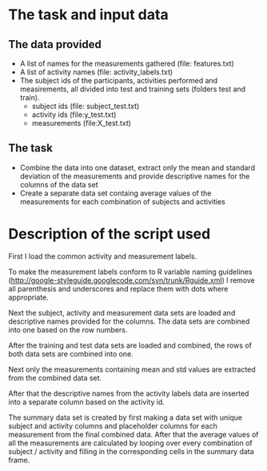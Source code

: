 # The task and input data
## The data provided
* A list of names for the measurements gathered (file: features.txt)
* A list of activity names (file: activity_labels.txt)
* The subject ids of the participants, activities performed and measirements, all divided into test and training sets (folders test and train).
  * subject ids (file: subject_test.txt)
  * activity ids (file:y_test.txt)
  * measurements (file:X_test.txt)

## The task
* Combine the data into one dataset, extract only the mean and standard deviation of the measurements and provide descriptive names for the columns of the data set
* Create a separate data set containg average values of the measurements for each combination of subjects and activities

# Description of the script used
First I load the common activity and measurement labels.

To make the measurement labels conform to R variable naming guidelines (http://google-styleguide.googlecode.com/svn/trunk/Rguide.xml) I remove all parenthesis and underscores and replace them with dots where appropriate.

Next the subject, activity and measurement data sets are loaded and descriptive names provided for the columns. The data sets are combined into one based on the row numbers.

After the training and test data sets are loaded and combined, the rows of both data sets are combined into one.

Next only the measurements containing mean and std values are extracted from the combined data set.

After that the descriptive names from the activity labels data are inserted into a separate column based on the activity id.

The summary data set is created by first making a data set with unique subject and activity columns and placeholder columns for each measurement from the final combined data. After that the average values of all the measurements are calculated by looping over every combination of subject / activity and filling in the corresponding cells in the summary data frame.